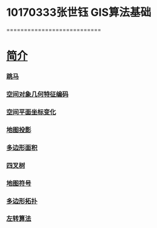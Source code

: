 # 10170333张世钰 GIS算法基础
===========================
# [简介](https://njnu-2019g-10170333.github.io/index.html)
### [跳马](https://njnu-2019g-10170333.github.io/跳马1.html)
### [空间对象几何特征编码](https://njnu-2019g-10170333.github.io/姓名编写.html)
### [空间平面坐标变化](https://njnu-2019g-10170333.github.io/空间变换.html)
### [地图投影](https://njnu-2019g-10170333.github.io/地图投影.html)
### [多边形面积](https://njnu-2019g-10170333.github.io/第五周——多面性面积.html)
### [四叉树](https://njnu-2019g-10170333.github.io/四叉树（最终）.html)
### [地图符号](https://njnu-2019g-10170333.github.io/地图符号显示.html)
### [多边形拓扑](https://njnu-2019g-10170333.github.io/多边形拓扑生成-6.4.html)
### [左转算法](https://njnu-2019g-10170333.github.io/左转算法.html)
